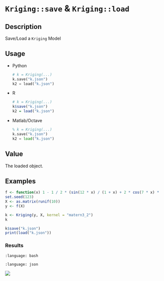 # `Kriging::save` & `Kriging::load`


## Description

Save/Load a `Kriging` Model


## Usage

* Python
    ```python
    # k = Kriging(...)
    k.save("k.json")
    k2 = load("k.json")
    ```
* R
    ```r
    # k = Kriging(...)
    k$save("k.json")
    k2 = load("k.json")
    ```
* Matlab/Octave
    ```octave
    % k = Kriging(...)
    k.save("k.json")
    k2 = load("k.json")
    ```


## Value

The loaded object.


## Examples

```r
f <- function(x) 1 - 1 / 2 * (sin(12 * x) / (1 + x) + 2 * cos(7 * x) * x^5 + 0.7)
set.seed(123)
X <- as.matrix(runif(10))
y <- f(X)

k <- Kriging(y, X, kernel = "matern3_2")
k

k$save("k.json")
print(load("k.json"))
```

### Results
```{literalinclude} ../functions/examples/saveload.Kriging.md.Rout
:language: bash
```
```{literalinclude} ../functions/examples/k.json
:language: json
```
![](../functions/examples/saveload.Kriging.md.png)


